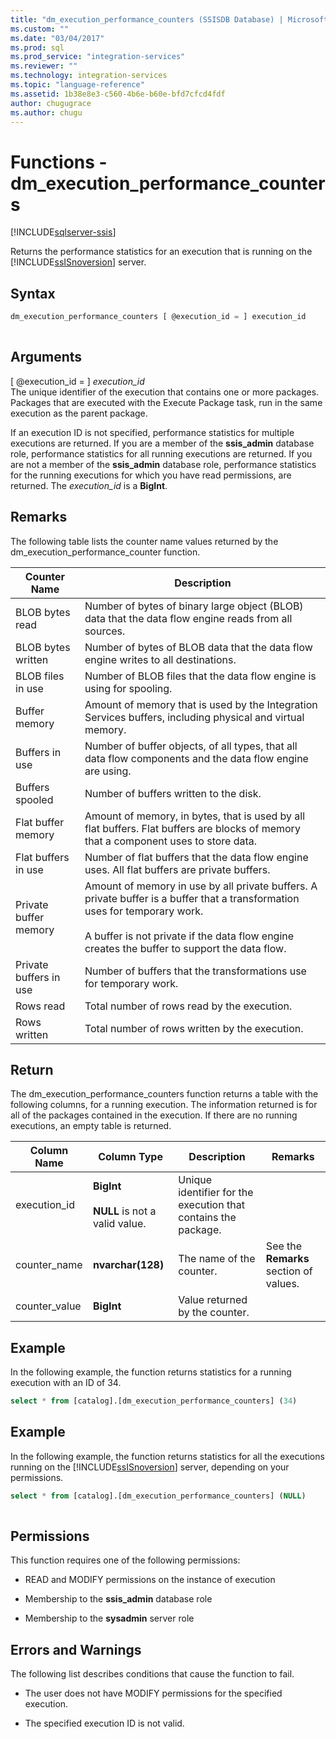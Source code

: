 ```yaml
---
title: "dm_execution_performance_counters (SSISDB Database) | Microsoft Docs"
ms.custom: ""
ms.date: "03/04/2017"
ms.prod: sql
ms.prod_service: "integration-services"
ms.reviewer: ""
ms.technology: integration-services
ms.topic: "language-reference"
ms.assetid: 1b38e8e3-c560-4b6e-b60e-bfd7cfcd4fdf
author: chugugrace
ms.author: chugu
---
```

# Functions - dm_execution_performance_counters

[!INCLUDE[sqlserver-ssis](../includes/applies-to-version/sqlserver-ssis.md)]

  Returns the performance statistics for an execution that is running on the [!INCLUDE[ssISnoversion](../includes/ssisnoversion-md.md)] server.  
  
## Syntax  
  
```sql  
dm_execution_performance_counters [ @execution_id = ] execution_id  
  
```  
  
## Arguments  
 [ @execution_id = ] *execution_id*  
 The unique identifier of the execution that contains one or more packages. Packages that are executed with the Execute Package task, run in the same execution as the parent package.  
  
 If an execution ID is not specified, performance statistics for multiple executions are returned. If you are a member of the **ssis_admin** database role, performance statistics for all running executions are returned.  If you are not a member of the **ssis_admin** database role, performance statistics for the running executions for which you have read permissions, are returned. The *execution_id* is a **BigInt**.  
  
## Remarks  
 The following table lists the counter name values returned by the dm_execution_performance_counter function.  
  
|Counter Name|Description|  
|------------------|-----------------|  
|BLOB bytes read|Number of bytes of binary large object (BLOB) data that the data flow engine reads from all sources.|  
|BLOB bytes written|Number of bytes of BLOB data that the data flow engine writes to all destinations.|  
|BLOB files in use|Number of BLOB files that the data flow engine is using for spooling.|  
|Buffer memory|Amount of memory that is used by the Integration Services buffers, including physical and virtual memory.|  
|Buffers in use|Number of buffer objects, of all types, that all data flow components and the data flow engine are using.|  
|Buffers spooled|Number of buffers written to the disk.|  
|Flat buffer memory|Amount of memory, in bytes, that is used by all flat buffers. Flat buffers are blocks of memory that a component uses to store data.|  
|Flat buffers in use|Number of flat buffers that the data flow engine uses. All flat buffers are private buffers.|  
|Private buffer memory|Amount of memory in use by all private buffers. A private buffer is a buffer that a transformation uses for temporary work.<br /><br /> A buffer is not private if the data flow engine creates the buffer to support the data flow.|  
|Private buffers in use|Number of buffers that the transformations use for temporary work.|  
|Rows read|Total number of rows read by the execution.|  
|Rows written|Total number of rows written by the execution.|  
  
## Return  
 The dm_execution_performance_counters function returns a table with the following columns, for a running execution. The information returned is for all of the packages contained in the execution. If there are no running executions, an empty table is returned.  
  
|Column Name|Column Type|Description|Remarks|  
|-----------------|-----------------|-----------------|-------------|  
|execution_id|**BigInt**<br /><br /> **NULL** is not a valid value.|Unique identifier for the execution that contains the package.||  
|counter_name|**nvarchar(128)**|The name of the counter.|See the **Remarks** section of values.|  
|counter_value|**BigInt**|Value returned by the counter.||  
  
## Example  
 In the following example, the function returns statistics for a running execution with an ID of 34.  
  
```sql
select * from [catalog].[dm_execution_performance_counters] (34)  
```  
  
## Example  
 In the following example, the function returns statistics for all the executions running on the [!INCLUDE[ssISnoversion](../includes/ssisnoversion-md.md)] server, depending on your permissions.  
  
```sql
select * from [catalog].[dm_execution_performance_counters] (NULL)  
  
```  
  
## Permissions  
 This function requires one of the following permissions:  
  
-   READ and MODIFY permissions on the instance of execution  
  
-   Membership to the **ssis_admin** database role  
  
-   Membership to the **sysadmin** server role  
  
## Errors and Warnings  
 The following list describes conditions that cause the function to fail.  
  
-   The user does not have MODIFY permissions for the specified execution.  
  
-   The specified execution ID is not valid.  
  
  
